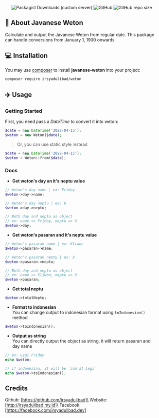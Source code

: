 <p align="center">
  <img alt="Packagist Downloads (custom server)" src="https://img.shields.io/packagist/dt/irsyadulibad/weton">
  <img alt="GitHub" src="https://img.shields.io/github/license/irsyadulibad/javanese-weton">
  <img alt="GitHub repo size" src="https://img.shields.io/github/repo-size/irsyadulibad/javanese-weton">
</p>

## 🔭 About Javanese Weton
Calculate and output the Javanese Weton from regular date. This package can handle conversions from January 1, 1900 onwards

## 💻 Installation
You may use [composer](https://getcomposer.org) to install **javanese-weton** into your project:

```bash
composer require irsyadulibad/weton
```

## ✈️ Usage
### Getting Started
First, you need pass a *DateTime* to convert it into weton:

```php
$date = new DateTime('2022-04-15');
$weton = new Weton($date);
```

> Or, you can use static style instead

```php
$date = new DateTime('2022-04-15');
$weton = Weton::from($date);
```

### Docs
- **Get weton's day an it's neptu value**

```php
// Weton's day name | ex: Friday
$weton->day->name;

// Weton's day neptu | ex: 6
$weton->day->neptu;

// Both day and neptu as object
// ex: name => Friday, neptu => 6
$weton->day;
```

- **Get weton's pasaran and it's neptu value**

```php
// Weton's pasaran name | ex: Kliwon
$weton->pasaran->name;

// Weton's pasaran neptu | ex: 8
$weton->pasaran->neptu;

// Both day and neptu as object
// ex: name => Kliwon, neptu => 8
$weton->pasaran;
```

- **Get total neptu**

```php
$weton->totalNeptu;
```

- **Format to indonesian**\
You can change output to indonesian format using ``toIndonesian()`` method

```php
$weton->toIndonesian();
```

- **Output as string**\
You can directly output the object as string, it will return pasaran and day name

```php
// ex: Legi Friday
echo $weton;

// if indonesian, it will be `Jum'at Legi`
echo $weton->toIndonesian();
```

## Credits
Github: [https://github.com/irsyadulibad]\
Website: [http://irsyadulibad.my.id]\
Facebook: [https://facebook.com/irsyadulibad.dev]
